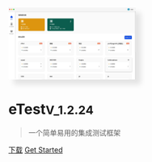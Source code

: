 <img src="./img/home.jpeg" width="50%" style="box-shadow: 10px 10px 10px rgba(0,0,0,0.1)" />

# eTest<small>V_1.2.24</small>

> 一个简单易用的集成测试框架

[下载](https://github.com/alltheblue/docs/releases)
[Get Started](https://alltheblue.github.io/docs/#/application/example)
